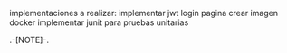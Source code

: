 implementaciones a realizar:
implementar jwt
login pagina
crear imagen docker
implementar junit para pruebas unitarias

.-[NOTE]-.

